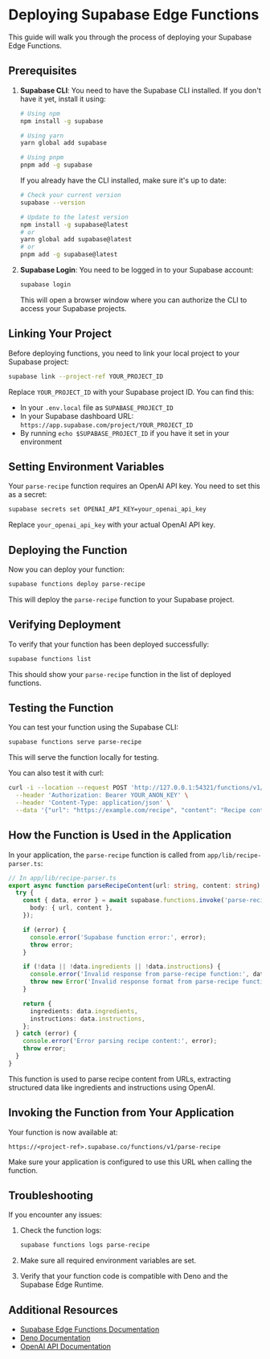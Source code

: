 # Deploying Supabase Edge Functions

This guide will walk you through the process of deploying your Supabase Edge Functions.

## Prerequisites

1. **Supabase CLI**: You need to have the Supabase CLI installed. If you don't have it yet, install it using:

   ```bash
   # Using npm
   npm install -g supabase

   # Using yarn
   yarn global add supabase

   # Using pnpm
   pnpm add -g supabase
   ```

   If you already have the CLI installed, make sure it's up to date:

   ```bash
   # Check your current version
   supabase --version

   # Update to the latest version
   npm install -g supabase@latest
   # or
   yarn global add supabase@latest
   # or
   pnpm add -g supabase@latest
   ```

2. **Supabase Login**: You need to be logged in to your Supabase account:

   ```bash
   supabase login
   ```

   This will open a browser window where you can authorize the CLI to access your Supabase projects.

## Linking Your Project

Before deploying functions, you need to link your local project to your Supabase project:

```bash
supabase link --project-ref YOUR_PROJECT_ID
```

Replace `YOUR_PROJECT_ID` with your Supabase project ID. You can find this:

- In your `.env.local` file as `SUPABASE_PROJECT_ID`
- In your Supabase dashboard URL: `https://app.supabase.com/project/YOUR_PROJECT_ID`
- By running `echo $SUPABASE_PROJECT_ID` if you have it set in your environment

## Setting Environment Variables

Your `parse-recipe` function requires an OpenAI API key. You need to set this as a secret:

```bash
supabase secrets set OPENAI_API_KEY=your_openai_api_key
```

Replace `your_openai_api_key` with your actual OpenAI API key.

## Deploying the Function

Now you can deploy your function:

```bash
supabase functions deploy parse-recipe
```

This will deploy the `parse-recipe` function to your Supabase project.

## Verifying Deployment

To verify that your function has been deployed successfully:

```bash
supabase functions list
```

This should show your `parse-recipe` function in the list of deployed functions.

## Testing the Function

You can test your function using the Supabase CLI:

```bash
supabase functions serve parse-recipe
```

This will serve the function locally for testing.

You can also test it with curl:

```bash
curl -i --location --request POST 'http://127.0.0.1:54321/functions/v1/parse-recipe' \
  --header 'Authorization: Bearer YOUR_ANON_KEY' \
  --header 'Content-Type: application/json' \
  --data '{"url": "https://example.com/recipe", "content": "Recipe content here..."}'
```

## How the Function is Used in the Application

In your application, the `parse-recipe` function is called from `app/lib/recipe-parser.ts`:

```typescript
// In app/lib/recipe-parser.ts
export async function parseRecipeContent(url: string, content: string): Promise<ParsedRecipe> {
  try {
    const { data, error } = await supabase.functions.invoke('parse-recipe', {
      body: { url, content },
    });

    if (error) {
      console.error('Supabase function error:', error);
      throw error;
    }

    if (!data || !data.ingredients || !data.instructions) {
      console.error('Invalid response from parse-recipe function:', data);
      throw new Error('Invalid response format from parse-recipe function');
    }

    return {
      ingredients: data.ingredients,
      instructions: data.instructions,
    };
  } catch (error) {
    console.error('Error parsing recipe content:', error);
    throw error;
  }
}
```

This function is used to parse recipe content from URLs, extracting structured data like ingredients and instructions using OpenAI.

## Invoking the Function from Your Application

Your function is now available at:

```
https://<project-ref>.supabase.co/functions/v1/parse-recipe
```

Make sure your application is configured to use this URL when calling the function.

## Troubleshooting

If you encounter any issues:

1. Check the function logs:

   ```bash
   supabase functions logs parse-recipe
   ```

2. Make sure all required environment variables are set.

3. Verify that your function code is compatible with Deno and the Supabase Edge Runtime.

## Additional Resources

- [Supabase Edge Functions Documentation](https://supabase.com/docs/guides/functions)
- [Deno Documentation](https://deno.land/manual)
- [OpenAI API Documentation](https://platform.openai.com/docs/api-reference)
